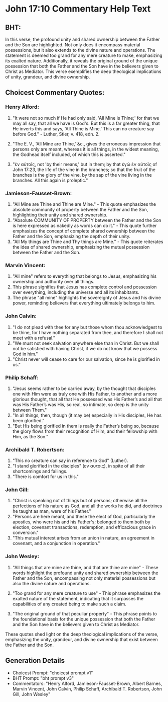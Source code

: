 # John 17:10 Commentary Help Text

## BHT:
In this verse, the profound unity and shared ownership between the Father and the Son are highlighted. Not only does it encompass material possessions, but it also extends to the divine nature and operations. The statement is deemed too grand for any mere creature to make, emphasizing its exalted nature. Additionally, it reveals the original ground of the unique possession that both the Father and the Son have in the believers given to Christ as Mediator. This verse exemplifies the deep theological implications of unity, grandeur, and divine ownership.

## Choicest Commentary Quotes:
### Henry Alford:
1. "It were not so much if He had only said, 'All Mine is Thine;' for that we may all say, that all we have is God's. But this is a far greater thing, that He inverts this and says, 'All Thine is Mine.' This can no creature say before God." - Luther, Stier, v. 418, edn. 2.

2. "The E. V., 'All Mine are Thine,' &c., gives the erroneous impression that persons only are meant, whereas it is all things, in the widest meaning, the Godhead itself included, of which this is asserted."

3. "ἐν αὐτοῖς, not 'by their means,' but in them; by that ἐγὼ ἐν αὐτοῖς of John 17:23, the life of the vine in the branches; so that the fruit of the branches is the glory of the vine, by the sap of the vine living in the branches. All this again is proleptic."

### Jamieson-Fausset-Brown:
1. "All Mine are Thine and Thine are Mine." - This quote emphasizes the absolute community of property between the Father and the Son, highlighting their unity and shared ownership.
2. "Absolute COMMUNITY OF PROPERTY between the Father and the Son is here expressed as nakedly as words can do it." - This quote further emphasizes the concept of complete shared ownership between the Father and the Son, emphasizing the depth of their unity.
3. "All My things are Thine and Thy things are Mine." - This quote reiterates the idea of shared ownership, emphasizing the mutual possession between the Father and the Son.

### Marvin Vincent:
1. "All mine" refers to everything that belongs to Jesus, emphasizing his ownership and authority over all things.
2. This phrase signifies that Jesus has complete control and possession over everything, including the universe and all its inhabitants.
3. The phrase "all mine" highlights the sovereignty of Jesus and his divine power, reminding believers that everything ultimately belongs to him.

### John Calvin:
1. "I do not plead with thee for any but those whom thou acknowledgest to be thine, for I have nothing separated from thee, and therefore I shall not meet with a refusal."
2. "We must not seek salvation anywhere else than in Christ. But we shall not be satisfied with having Christ, if we do not know that we possess God in him."
3. "Christ never will cease to care for our salvation, since he is glorified in us."

### Philip Schaff:
1. "Jesus seems rather to be carried away, by the thought that disciples one with Him were as truly one with His Father, to another and a more glorious thought, that all that He possessed was His Father’s and all that was His Father’s was His, so real, so intimate, so deep is the unity between Them."
2. "In all things, then, though (it may be) especially in His disciples, He has been glorified."
3. "But His being glorified in them is really the Father’s being so, because the glory flows from their recognition of Him, and their fellowship with Him, as the Son."

### Archibald T. Robertson:
1. "This no creature can say in reference to God" (Luther).
2. "I stand glorified in the disciples" (εν αυτοις), in spite of all their shortcomings and failings.
3. "There is comfort for us in this."

### John Gill:
1. "Christ is speaking not of things but of persons; otherwise all the perfections of his nature as God, and all the works he did, and doctrines he taught as man, were of his Father."
2. "Persons are here meant, and these the elect of God, particularly the apostles, who were his and his Father's; belonged to them both by election, covenant transactions, redemption, and efficacious grace in conversion."
3. "This mutual interest arises from an union in nature, an agreement in covenant, and a conjunction in operation."

### John Wesley:
1. "All things that are mine are thine, and that are thine are mine" - These words highlight the profound unity and shared ownership between the Father and the Son, encompassing not only material possessions but also the divine nature and operations.

2. "Too grand for any mere creature to use" - This phrase emphasizes the exalted nature of the statement, indicating that it surpasses the capabilities of any created being to make such a claim.

3. "The original ground of that peculiar property" - This phrase points to the foundational basis for the unique possession that both the Father and the Son have in the believers given to Christ as Mediator.

These quotes shed light on the deep theological implications of the verse, emphasizing the unity, grandeur, and divine ownership that exist between the Father and the Son.


## Generation Details
- Choicest Prompt: "choicest prompt v1"
- BHT Prompt: "bht prompt v3"
- Commentators: "Henry Alford, Jamieson-Fausset-Brown, Albert Barnes, Marvin Vincent, John Calvin, Philip Schaff, Archibald T. Robertson, John Gill, John Wesley"
